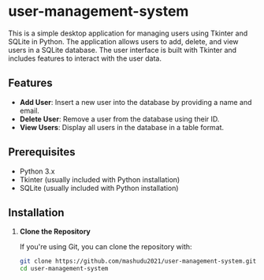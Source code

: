 # user-management-system

This is a simple desktop application for managing users using Tkinter and SQLite in Python. The application allows users to add, delete, and view users in a SQLite database. The user interface is built with Tkinter and includes features to interact with the user data.

## Features

- **Add User**: Insert a new user into the database by providing a name and email.
- **Delete User**: Remove a user from the database using their ID.
- **View Users**: Display all users in the database in a table format.

## Prerequisites

- Python 3.x
- Tkinter (usually included with Python installation)
- SQLite (usually included with Python installation)

## Installation

1. **Clone the Repository**

   If you're using Git, you can clone the repository with:
   ```sh
   git clone https://github.com/mashudu2021/user-management-system.git
   cd user-management-system
